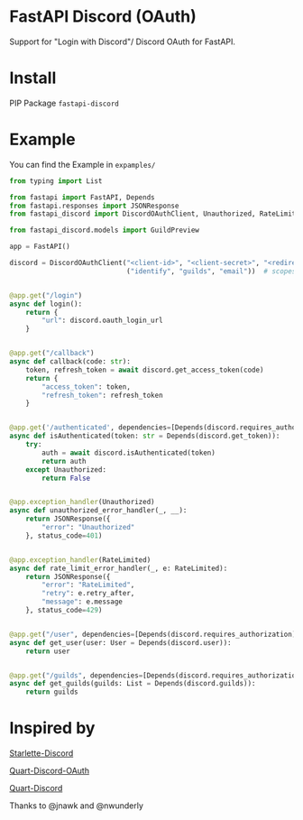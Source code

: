 # FastAPI Discord (OAuth)
Support for "Login with Discord"/ Discord OAuth for FastAPI.
# Install
PIP Package `fastapi-discord`
# Example
You can find the Example in `expamples/`
```py
from typing import List

from fastapi import FastAPI, Depends
from fastapi.responses import JSONResponse
from fastapi_discord import DiscordOAuthClient, Unauthorized, RateLimited, User

from fastapi_discord.models import GuildPreview

app = FastAPI()

discord = DiscordOAuthClient("<client-id>", "<client-secret>", "<redirect-url>",
                             ("identify", "guilds", "email"))  # scopes


@app.get("/login")
async def login():
    return {
        "url": discord.oauth_login_url
    }


@app.get("/callback")
async def callback(code: str):
    token, refresh_token = await discord.get_access_token(code)
    return {
        "access_token": token,
        "refresh_token": refresh_token
    }


@app.get('/authenticated', dependencies=[Depends(discord.requires_authorization)], response_model=bool)
async def isAuthenticated(token: str = Depends(discord.get_token)):
    try:
        auth = await discord.isAuthenticated(token)
        return auth
    except Unauthorized:
        return False


@app.exception_handler(Unauthorized)
async def unauthorized_error_handler(_, __):
    return JSONResponse({
        "error": "Unauthorized"
    }, status_code=401)


@app.exception_handler(RateLimited)
async def rate_limit_error_handler(_, e: RateLimited):
    return JSONResponse({
        "error": "RateLimited",
        "retry": e.retry_after,
        "message": e.message
    }, status_code=429)


@app.get("/user", dependencies=[Depends(discord.requires_authorization)], response_model=User)
async def get_user(user: User = Depends(discord.user)):
    return user


@app.get("/guilds", dependencies=[Depends(discord.requires_authorization)], response_model=List[GuildPreview])
async def get_guilds(guilds: List = Depends(discord.guilds)):
    return guilds
```
# Inspired by
[Starlette-Discord](https://github.com/nwunderly/starlette-discord)

[Quart-Discord-OAuth](https://github.com/Tert0/Quart-Discord-OAuth/)

[Quart-Discord](https://github.com/jnawk/quart-discord)

Thanks to @jnawk and @nwunderly
